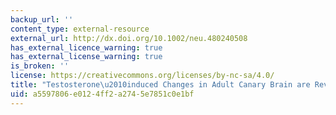 ```yaml
---
backup_url: ''
content_type: external-resource
external_url: http://dx.doi.org/10.1002/neu.480240508
has_external_licence_warning: true
has_external_license_warning: true
is_broken: ''
license: https://creativecommons.org/licenses/by-nc-sa/4.0/
title: "Testosterone\u2010induced Changes in Adult Canary Brain are Reversible"
uid: a5597806-e012-4ff2-a274-5e7851c0e1bf
---
```

